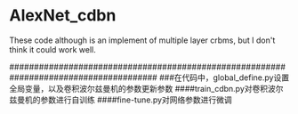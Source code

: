# AlexNet_cdbn
These code although is an implement of multiple layer crbms, but I don't think it could work well.


######################################################################################
###在代码中，global_define.py设置全局变量，以及卷积波尔兹曼机的参数更新参数
####train_cdbn.py对卷积波尔兹曼机的参数进行自训练
####fine-tune.py对网络参数进行微调
